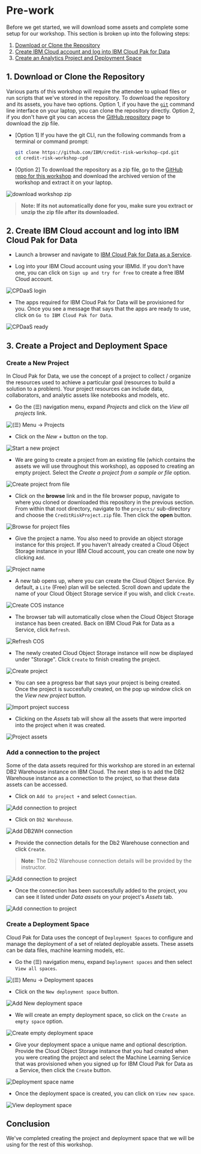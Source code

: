 # Pre-work

Before we get started, we will download some assets and complete some setup for our workshop. This section is broken up into the following steps:

1. [Download or Clone the Repository](#1-download-or-clone-the-repository)
1. [Create IBM Cloud account and log into IBM Cloud Pak for Data](#2-create-ibm-cloud-account-and-log-into-ibm-cloud-pak-for-data)
1. [Create an Analytics Project and Deployment Space](#3-create-a-project-and-deployment-space)

## 1. Download or Clone the Repository

Various parts of this workshop will require the attendee to upload files or run scripts that we've stored in the repository. To download the repository and its assets, you have two options. Option 1, if you have the [`git`](https://git-scm.com) command line interface on your laptop, you can clone the repository directly. Option 2, if you don't have git you can access the [GitHub repository](https://github.com/IBM/credit-risk-workshop-cpd) page to download the zip file.

* [Option 1] If you have the git CLI, run the following commands from a terminal or command prompt:

   ```bash
   git clone https://github.com/IBM/credit-risk-workshop-cpd.git
   cd credit-risk-workshop-cpd
   ```

* [Option 2] To download the repository as a zip file, go to the [GitHub repo for this workshop](https://github.com/IBM/credit-risk-workshop-cpd) and download the archived version of the workshop and extract it on your laptop.

![download workshop zip](../.gitbook/assets/images/prework/github-zip-download.png)

> **Note: If its not automatically done for you, make sure you extract or unzip the zip file after its downloaded.**

## 2. Create IBM Cloud account and log into IBM Cloud Pak for Data

* Launch a browser and navigate to [IBM Cloud Pak for Data as a Service](https://dataplatform.cloud.ibm.com/login?context=cpdaas).

* Log into your IBM Cloud account using your IBMId. If you don't have one, you can click on `Sign up and try for free` to create a free IBM Cloud account.

![CPDaaS login](../.gitbook/assets/images/navigation/cpdaas-login.png)

* The apps required for IBM Cloud Pak for Data will be provisioned for you. Once you see a message that says that the apps are ready to use, click on `Go to IBM Cloud Pak for Data`.

![CPDaaS ready](../.gitbook/assets/images/navigation/cpdaas-ready.png)

## 3. Create a Project and Deployment Space

### Create a New Project

In Cloud Pak for Data, we use the concept of a project to collect / organize the resources used to achieve a particular goal (resources to build a solution to a problem). Your project resources can include data, collaborators, and analytic assets like notebooks and models, etc.

* Go the (☰) navigation menu, expand *Projects* and click on the *View all projects* link.

![(☰) Menu -> Projects](../.gitbook/assets/images/navigation/menu-projects.png)

* Click on the *New +* button on the top.

![Start a new project](../.gitbook/assets/images/prework/new-project.png)

* We are going to create a project from an existing file (which contains the assets we will use throughout this workshop), as opposed to creating an empty project. Select the _*Create a project from a sample or file*_ option.

![Create project from file](../.gitbook/assets/images/prework/new-project-from-file.png)

* Click on the **browse** link and in the file browser popup, navigate to where you cloned or downloaded this repository in the previous section. From within that root directory, navigate to the `projects/` sub-directory and choose the `CreditRiskProject.zip` file. Then click the **open** button.

![Browse for project files](../.gitbook/assets/images/prework/browse-project-zip.png)

* Give the project a name. You also need to provide an object storage instance for this project. If you haven't already created a Cloud Object Storage instance in your IBM Cloud account, you can create one now by clicking `Add`.

![Project name](../.gitbook/assets/images/prework/project-import-name.png)

* A new tab opens up, where you can create the Cloud Object Service. By default, a `Lite` (Free) plan will be selected. Scroll down and update the name of your Cloud Object Storage service if you wish, and click `Create`.

![Create COS instance](../.gitbook/assets/images/prework/create-cos-instance.png)

* The browser tab will automatically close when the Cloud Object Storage instance has been created. Back on IBM Cloud Pak for Data as a Service, click `Refresh`.

![Refresh COS](../.gitbook/assets/images/prework/refresh-cos.png)

* The newly created Cloud Object Storage instance will now be displayed under "Storage". Click `Create` to finish creating the project.

![Create project](../.gitbook/assets/images/prework/create-project.png)

* You can see a progress bar that says your project is being created. Once the project is succesfully created, on the pop up window click on the *View new project* button.

![Import project success](../.gitbook/assets/images/prework/project-import-success.png)

* Clicking on the *Assets* tab will show all the assets that were imported into the project when it was created.

![Project assets](../.gitbook/assets/images/prework/project-assets.png)

### Add a connection to the project

Some of the data assets required for this workshop are stored in an external DB2 Warehouse instance on IBM Cloud. The next step is to add the DB2 Warehouse instance as a connection to the project, so that these data assets can be accessed.

* Click on `Add to project +` and select `Connection`.

![Add connection to project](../.gitbook/assets/images/connections/conn-new-connection.png)

* Click on `Db2 Warehouse`.

![Add DB2WH connection](../.gitbook/assets/images/connections/conn-new-connection-db2-warehouse.png)

* Provide the connection details for the Db2 Warehouse connection and click `Create`.

> **Note**: The Db2 Warehouse connection details will be provided by the instructor.

![Add connection to project](../.gitbook/assets/images/connections/conn-details.png)

* Once the connection has been successfully added to the project, you can see it listed under *Data assets* on your project's *Assets* tab.

![Add connection to project](../.gitbook/assets/images/connections/conn-add-success.png)

### Create a Deployment Space

Cloud Pak for Data uses the concept of `Deployment Spaces` to configure and manage the deployment of a set of related deployable assets. These assets can be data files, machine learning models, etc.

* Go the (☰) navigation menu, expand `Deployment spaces` and then select `View all spaces`.

![(☰) Menu -> Deployment spaces](../.gitbook/assets/images/navigation/menu-analytics-deployments.png)

* Click on the `New deployment space` button.

![Add New deployment space](../.gitbook/assets/images/prework/new-deployment-space.png)

* We will create an empty deployment space, so click on the `Create an empty space` option.

![Create empty deployment space](../.gitbook/assets/images/prework/new-deployment-space-empty.png)

* Give your deployment space a unique name and optional description. Provide the Cloud Object Storage instance that you had created when you were creating the project and select the Machine Learning Service that was provisioned when you signed up for IBM Cloud Pak for Data as a Service, then click the `Create` button.

![Deployment space name](../.gitbook/assets/images/prework/deployment-space-name.png)

* Once the deployment space is created, you can click on `View new space`. 

![View deployment space](../.gitbook/assets/images/prework/view-deployment-space.png)

## Conclusion

We've completed creating the project and deployment space that we will be using for the rest of this workshop.
